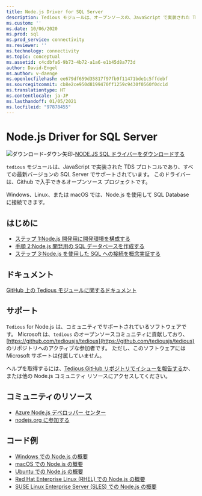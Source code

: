 ```yaml
---
title: Node.js Driver for SQL Server
description: Tedious モジュールは、オープンソースの、JavaScript で実装された TDS プロトコルであり、すべての最新バージョンの SQL Server でサポートされています。
ms.custom: ''
ms.date: 10/06/2020
ms.prod: sql
ms.prod_service: connectivity
ms.reviewer: ''
ms.technology: connectivity
ms.topic: conceptual
ms.assetid: c4cdbfa6-9b73-4b72-a1a6-e1b45d8a773d
author: David-Engel
ms.author: v-daenge
ms.openlocfilehash: ee679df659d35817f97fb9f11471bde1c5ffdebf
ms.sourcegitcommit: cb8e2ce950d8199470ff1259c9430f0560f0dc1d
ms.translationtype: HT
ms.contentlocale: ja-JP
ms.lasthandoff: 01/05/2021
ms.locfileid: "97878455"
---
```

# <a name="nodejs-driver-for-sql-server"></a>Node.js Driver for SQL Server

![ダウンロード-ダウン矢印-](../../ssms/media/download-icon.png)[NODE.JS SQL ドライバーをダウンロードする](../sql-connection-libraries.md#anchor-20-drivers-relational-access)

`tedious` モジュールは、JavaScript で実装された TDS プロトコルであり、すべての最新バージョンの SQL Server でサポートされています。 このドライバーは、Github で入手できるオープンソース プロジェクトです。  
  
Windows、Linux、または macOS では、Node.js を使用して SQL Database に接続できます。  
  
## <a name="get-started"></a>はじめに  

* [ステップ 1:Node.js 開発用に開発環境を構成する](step-1-configure-development-environment-for-node-js-development.md)  
* [手順 2:Node.js 開発用の SQL データベースを作成する](step-2-create-a-sql-database-for-node-js-development.md)  
* [ステップ 3:Node.js を使用した SQL への接続を概念実証する](step-3-proof-of-concept-connecting-to-sql-using-node-js.md)  
  
## <a name="documentation"></a>ドキュメント  
  
[GitHub 上の Tedious モジュールに関するドキュメント](https://tediousjs.github.io/tedious/)  

## <a name="support"></a>サポート

`Tedious` for Node.js は、コミュニティでサポートされているソフトウェアです。 Microsoft は、`tedious` のオープンソースコミュニティに貢献しており、[https://github.com/tediousjs/tedious](https://github.com/tediousjs/tedious) のリポジトリへのアクティブな参加者です。 ただし、このソフトウェアには Microsoft サポートは付属していません。

ヘルプを取得するには、[Tedious GitHub リポジトリでイシューを報告する](https://github.com/tediousjs/tedious/issues)か、または他の Node.js コミュニティ リソースにアクセスしてください。

## <a name="community-resources"></a>コミュニティのリソース

* [Azure Node.js デベロッパー センター](https://azure.microsoft.com/develop/nodejs/)  
* [nodejs.org に参加する](https://nodejs.org/en/get-involved/)

## <a name="code-examples"></a>コード例

* [Windows での Node.js の概要](https://www.microsoft.com/sql-server/developer-get-started/node/windows/)
* [macOS での Node.js の概要](https://www.microsoft.com/sql-server/developer-get-started/node/mac/)
* [Ubuntu での Node.js の概要](https://www.microsoft.com/sql-server/developer-get-started/node/ubuntu/)
* [Red Hat Enterprise Linux (RHEL) での Node.js の概要](https://www.microsoft.com/sql-server/developer-get-started/node/rhel/)
* [SUSE Linux Enterprise Server (SLES) での Node.js の概要](https://www.microsoft.com/sql-server/developer-get-started/node/sles/)
